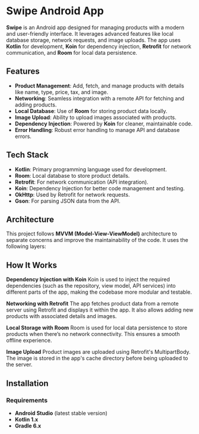 # Swipe Android App

**Swipe** is an Android app designed for managing products with a modern and user-friendly interface. It leverages advanced features like local database storage, network requests, and image uploads. The app uses **Kotlin** for development, **Koin** for dependency injection, **Retrofit** for network communication, and **Room** for local data persistence.

## Features

- **Product Management**: Add, fetch, and manage products with details like name, type, price, tax, and image.
- **Networking**: Seamless integration with a remote API for fetching and adding products.
- **Local Database**: Use of **Room** for storing product data locally.
- **Image Upload**: Ability to upload images associated with products.
- **Dependency Injection**: Powered by **Koin** for cleaner, maintainable code.
- **Error Handling**: Robust error handling to manage API and database errors.

## Tech Stack

- **Kotlin**: Primary programming language used for development.
- **Room**: Local database to store product details.
- **Retrofit**: For network communication (API integration).
- **Koin**: Dependency Injection for better code management and testing.
- **OkHttp**: Used by Retrofit for network requests.
- **Gson**: For parsing JSON data from the API.




## Architecture

This project follows **MVVM (Model-View-ViewModel)** architecture to separate concerns and improve the maintainability of the code. It uses the following layers:

## How It Works
 **Dependency Injection with Koin**
Koin is used to inject the required dependencies (such as the repository, view model, API services) into different parts of the app, making the codebase more modular and testable.

**Networking with Retrofit**
The app fetches product data from a remote server using Retrofit and displays it within the app. It also allows adding new products with associated details and images.

**Local Storage with Room**
Room is used for local data persistence to store products when there’s no network connectivity. This ensures a smooth offline experience.

**Image Upload**
Product images are uploaded using Retrofit's MultipartBody. The image is stored in the app's cache directory before being uploaded to the server.

## Installation

### Requirements

- **Android Studio** (latest stable version)
- **Kotlin 1.x**
- **Gradle 6.x**


